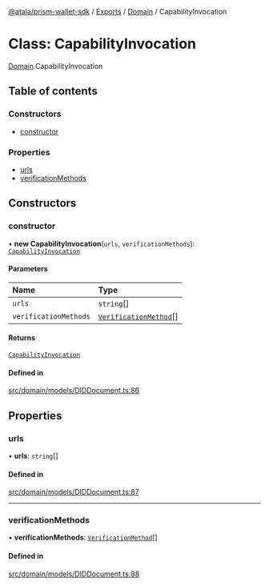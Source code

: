 [@atala/prism-wallet-sdk](../README.md) / [Exports](../modules.md) / [Domain](../modules/Domain.md) / CapabilityInvocation

# Class: CapabilityInvocation

[Domain](../modules/Domain.md).CapabilityInvocation

## Table of contents

### Constructors

- [constructor](Domain.CapabilityInvocation.md#constructor)

### Properties

- [urls](Domain.CapabilityInvocation.md#urls)
- [verificationMethods](Domain.CapabilityInvocation.md#verificationmethods)

## Constructors

### constructor

• **new CapabilityInvocation**(`urls`, `verificationMethods`): [`CapabilityInvocation`](Domain.CapabilityInvocation.md)

#### Parameters

| Name | Type |
| :------ | :------ |
| `urls` | `string`[] |
| `verificationMethods` | [`VerificationMethod`](Domain.VerificationMethod.md)[] |

#### Returns

[`CapabilityInvocation`](Domain.CapabilityInvocation.md)

#### Defined in

[src/domain/models/DIDDocument.ts:86](https://github.com/hyperledger/identus-edge-agent-sdk-ts/blob/1a3abf65a2f89b4ecd0f28af600329805573d6fc/src/domain/models/DIDDocument.ts#L86)

## Properties

### urls

• **urls**: `string`[]

#### Defined in

[src/domain/models/DIDDocument.ts:87](https://github.com/hyperledger/identus-edge-agent-sdk-ts/blob/1a3abf65a2f89b4ecd0f28af600329805573d6fc/src/domain/models/DIDDocument.ts#L87)

___

### verificationMethods

• **verificationMethods**: [`VerificationMethod`](Domain.VerificationMethod.md)[]

#### Defined in

[src/domain/models/DIDDocument.ts:88](https://github.com/hyperledger/identus-edge-agent-sdk-ts/blob/1a3abf65a2f89b4ecd0f28af600329805573d6fc/src/domain/models/DIDDocument.ts#L88)
